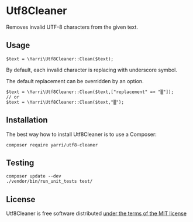 Utf8Cleaner
===========

Removes invalid UTF-8 characters from the given text.

Usage
-----

    $text = \Yarri\Utf8Cleaner::Clean($text);

By default, each invalid character is replacing with underscore symbol.

The default replacement can be overridden by an option.

    $text = \Yarri\Utf8Cleaner::Clean($text,["replacement" => "▒"]);
    // or
    $text = \Yarri\Utf8Cleaner::Clean($text,"▒");

Installation
------------

The best way how to install Utf8Cleaner is to use a Composer:

    composer require yarri/utf8-cleaner

Testing
-------

    composer update --dev
    ./vendor/bin/run_unit_tests test/

License
-------

Utf8Cleaner is free software distributed [under the terms of the MIT license](http://www.opensource.org/licenses/mit-license)
